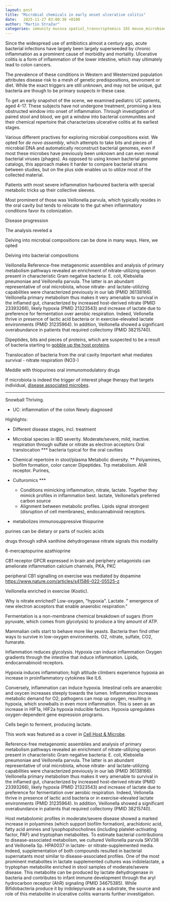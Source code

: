 ```yaml
---
layout: post
title: "Microbial chemicals in early onset ulcerative colitis"  
date:   2025-11-27 03:00:30 +0100
author: "Martin Stražar"
categories: immunity mucosa spatial_transcriptomics 16S mouse_microbiome germ_free
---
```


Since the widespread use of antibiotics almost a century ago, acute bacterial
infections have largely been largely superseeded by chronic inflammation as a
prominent cause of morbidity and mortality. Ulcerative colitis is a form of
inflammation of the lower intestine, which may ultimately lead to colon
cancers. 

The prevalence of these conditions in Western and Westernized population
attributes disease risk to a mesh of genetic predispositions, enviroment or diet. 
While the exact triggers are still unknown, and may not be unique, gut bacteria are
though to be primary suspects in these case. 

To get an early snapshot of the scene, we examined pediatric UC patients, aged
4-17. These subjects have not undergone treatment, promising a less obstructed
window into onset of inflammation. Through investigation of paired stool and
blood, we got a window into bacterial communities and their chemical
repertoire that characterizes ulcerative colitis at its earliest stages.

Various different practives for exploring microbial compositions exist.  We
opted for <i>de novo assembly</i>, which attempts to take bits and pieces of
microbial DNA and automatically reconstruct bacterial genomes, even if most
these microbes have previously been unknown and can even reveal bacterial
viruses (phages).  As opposed to using known bacterial genome catalogs, this
approach makes it harder to compare bacterial strains between studies, but on
the plus side enables us to utilize most of the collected material.

Patients with most severe inflammation harboured bacteria with special
metabolic tricks up their collective sleeves. 

Most prominent of those was
Veillonella parvula, which typically resides in the oral cavity but tends to
relocate to the gut when inflammatory conditions favor its colonization.





Disease progression 

The analysis reveled a


Delving into microbial compositions can be done in many ways. Here, we opted 

Delving into bacterial compositions


Veillonella
Reference-free metagenomic assemblies and analysis of primary metabolism pathways revealed an enrichment of nitrate-utilizing operon present in characteristic Gram negative bacteria: E. coli, Klebsiella pneumoniae and Veillonella parvula. The latter is an abundant representative of oral microbiota, whose nitrate- and lactate-utilizing capabilities were characterized previously in our lab (PMID 36138166). Veillonella primary metabolism thus makes it very amenable to survival in the inflamed gut, characterized by increased host-derived nitrate (PMID 23393266), likely hypoxia (PMID 21323543) and increase of lactate due to preference for fermentation over aerobic respiration. Indeed, Vellonella thrive in presence of lactic acid bacteria or in exercise-elevated lactate environments (PMID 31235964). In addition, Veillonella showed a significant overabundance in patients that required collectomy (PMID 38215740).



Dipeptides, bits and pieces of proteins, which are suspected to be a result of
bacteria starting to <a href="https://pubmed.ncbi.nlm.nih.gov/35087228/">
gobble up the host proteins</a>.

Translocation of bacteria from the oral cavity
Important what mediates survival - nitrate respiration (NO3-)


Meddle with
thiopurines oral immunomodulatory drugs 


If microbiota is indeed the trigger of interest phage therapy that targets
individual, <a href="https://pubmed.ncbi.nlm.nih.gov/35931020/">disease
associated microbes</a>.



---





Snowball
Thriving.

* UC: inflammation of the colon
Newly diagnosed

Highlights:


* Different disease stages, incl. treatment

* Microbial species in IBD severity. 
	Moderate/severe, mild, inactive.
		respiration through sulfate or nitrate as electron acceptors
	Oral translocation ***
	bacteria typical for the oral cavities
* Chemical repertoire in stool/plasma
	Metabolic diversity. **
	Polyamines, biofilm formation, color cancer
	Dipeptides. Trp metabolism. AhR receptor.
	Purines,

* Culturomics *** 
	* Conditions mimicking inflammation, nitrate, lactate. 
		Together they mimick profiles in inflammation best. 
		lactate, Veillonella’s preferred carbon source
	* Alignment between metabolic profiles.
		Lipids signal strongest (disruption of cell membranes), endocannabinoid receptors.
* metabolizes immunosuppressive thiopurine

purines can be dietary or parts of nucleic acids

drugs through xdhA xanthine dehydrogenase
 nitrate signals this modality

6-mercaptopurine
azathioprine

CB1 receptor
	GPCR
	expressed in brain and periphery
	antagonists can ameliorate inflammation
	calcium channels, PKA, PKC

peripheral CB1 signalling on exercise was mediated by dopamine 
https://www.nature.com/articles/s41586-022-05525-z

Veillonella enriched in exercise (Kostic).





Why is nitrate enriched? Low-oxygen, "hypoxia".
Lactate.
	" emergence of new electron acceptors that enable anaerobic respiration."


Fermentation is a non-membrane chemical breakdown of sugars (from pyruvate, which comes from glycolysis) to produce a tiny amount of ATP. 

Mammalian cells start to behave more like yeasts.
Bacteria then find other ways to survive in low-oxygen environments.
O2, nitrate, sulfate, CO2, fumarate.

Inflammation reduces glycolysis.
Hypoxia can induce inflammation
Oxygen gradients through the intestine that induce inflammation.
Lipids, endocannabinoid receptors. 



Hypoxia induces inflammation; high altitude climbers experience hypoxia an increase in proinflammatory cytokines like IL6.

Conversely, inflammation can induce hypoxia. Intestinal cells are anaerobic and oxycen increases steeply towards the lumen. 
Inflammation increases metabolic demand for O2; pathogens can mop up oxygen, resulting in hypoxia, which snowballs in even more inflammation. 
This is seen as an increase in HIF1a, HIF2a hypoxia inducible factors. Hypoxia upregulates oxygen-dependent gene expression programs.

Cells begin to ferment, producing lactate.







This work was featured as a cover in <a href="https://www.cell.com/cell-host-microbe/abstract/S1931-3128(23)00508-5">Cell Host & Microbe</a>.






Reference-free metagenomic assemblies and analysis of primary metabolism pathways revealed an enrichment of nitrate-utilizing operon present in characteristic Gram negative bacteria: E. coli, Klebsiella pneumoniae and Veillonella parvula. The latter is an abundant representative of oral microbiota, whose nitrate- and lactate-utilizing capabilities were characterized previously in our lab (PMID 36138166). Veillonella primary metabolism thus makes it very amenable to survival in the inflamed gut, characterized by increased host-derived nitrate (PMID 23393266), likely hypoxia (PMID 21323543) and increase of lactate due to preference for fermentation over aerobic respiration. Indeed, Vellonella thrive in presence of lactic acid bacteria or in exercise-elevated lactate environments (PMID 31235964). In addition, Veillonella showed a significant overabundance in patients that required collectomy (PMID 38215740).

Host metabolomic profiles in moderate/severe disease showed a marked increase in polyamines (which support biofilm formation), arachidonic acid, fatty acid amines and lysophopshocholines (including platelet-activating factor, PAF) and tryptophan metabolites. To estimate bacterial contributions to disease-associated metabolism, we cultured Veillonella parvula SKV38 and Veillonella Sp. HPA0037 in lactate- or nitrate-supplemented media. Indeed, supplementation of both compounds resulted in bacterial supernatants most similar to disease-associated profiles. One of the most prominent metabolites in lactate supplemented cultures was indolelactate, a tryptophan metabolite enriched in stool samples of moderate/severe disease. This metabolite can be produced by lactate dehydrogenase in bacteria and contributes to infant immune development through the aryl hydrocarbon receptor (AhR) signaling (PMID 34675385). While Bifidobacteria produce it by indolepyruvate as a substrate, the source and role of this metabolite in ulcerative colitis warrants further investigation.

